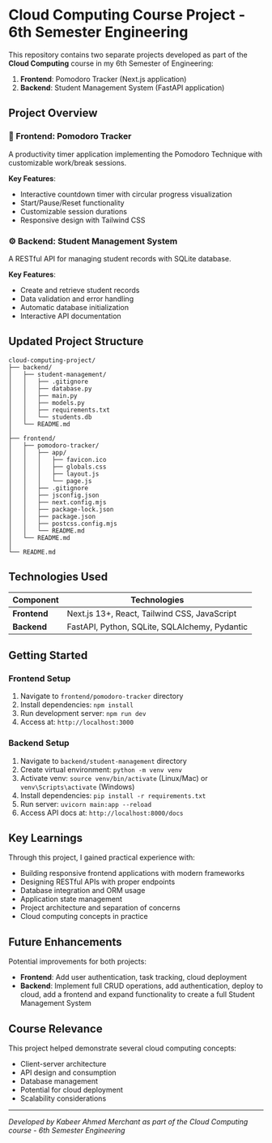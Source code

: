 # Cloud Computing Course Project - 6th Semester Engineering

This repository contains two separate projects developed as part of the **Cloud Computing** course in my 6th Semester of Engineering:

1. **Frontend**: Pomodoro Tracker (Next.js application)
2. **Backend**: Student Management System (FastAPI application)

## Project Overview

### 🎯 Frontend: Pomodoro Tracker
A productivity timer application implementing the Pomodoro Technique with customizable work/break sessions.

**Key Features**:
- Interactive countdown timer with circular progress visualization
- Start/Pause/Reset functionality
- Customizable session durations
- Responsive design with Tailwind CSS

### ⚙️ Backend: Student Management System
A RESTful API for managing student records with SQLite database.

**Key Features**:
- Create and retrieve student records
- Data validation and error handling
- Automatic database initialization
- Interactive API documentation

## Updated Project Structure

```
cloud-computing-project/
├── backend/
│   ├── student-management/
│   │   ├── .gitignore
│   │   ├── database.py
│   │   ├── main.py
│   │   ├── models.py
│   │   ├── requirements.txt
│   │   └── students.db
│   └── README.md
│
├── frontend/
│   ├── pomodoro-tracker/
│   │   ├── app/
│   │   │   ├── favicon.ico
│   │   │   ├── globals.css
│   │   │   ├── layout.js
│   │   │   └── page.js
│   │   ├── .gitignore
│   │   ├── jsconfig.json
│   │   ├── next.config.mjs
│   │   ├── package-lock.json
│   │   ├── package.json
│   │   ├── postcss.config.mjs
│   │   └── README.md
│   └── README.md
│
└── README.md
```

## Technologies Used

| Component | Technologies |
|-----------|--------------|
| **Frontend** | Next.js 13+, React, Tailwind CSS, JavaScript |
| **Backend** | FastAPI, Python, SQLite, SQLAlchemy, Pydantic |

## Getting Started

### Frontend Setup
1. Navigate to `frontend/pomodoro-tracker` directory
2. Install dependencies: `npm install`
3. Run development server: `npm run dev`
4. Access at: `http://localhost:3000`

### Backend Setup
1. Navigate to `backend/student-management` directory
2. Create virtual environment: `python -m venv venv`
3. Activate venv: `source venv/bin/activate` (Linux/Mac) or `venv\Scripts\activate` (Windows)
4. Install dependencies: `pip install -r requirements.txt`
5. Run server: `uvicorn main:app --reload`
6. Access API docs at: `http://localhost:8000/docs`

## Key Learnings

Through this project, I gained practical experience with:
- Building responsive frontend applications with modern frameworks
- Designing RESTful APIs with proper endpoints
- Database integration and ORM usage
- Application state management
- Project architecture and separation of concerns
- Cloud computing concepts in practice

## Future Enhancements

Potential improvements for both projects:
- **Frontend**: Add user authentication, task tracking, cloud deployment
- **Backend**: Implement full CRUD operations, add authentication, deploy to cloud, add a frontend and expand functionality to create a full Student Management System

## Course Relevance

This project helped demonstrate several cloud computing concepts:
- Client-server architecture
- API design and consumption
- Database management
- Potential for cloud deployment
- Scalability considerations

---

*Developed by Kabeer Ahmed Merchant as part of the Cloud Computing course - 6th Semester Engineering*
